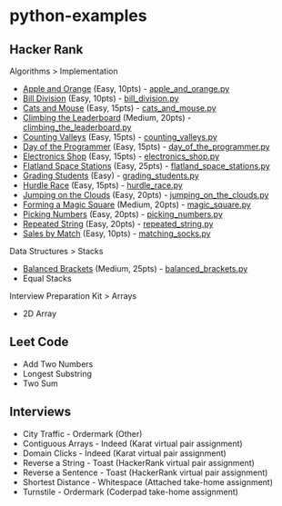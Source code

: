 # python-examples

## Hacker Rank

Algorithms > Implementation

* [Apple and Orange](https://www.hackerrank.com/challenges/apple-and-orange/problem) (Easy, 10pts) - [apple_and_orange.py](https://github.com/jwill824/python-examples/blob/main/apple_and_orange.py)
* [Bill Division](https://www.hackerrank.com/challenges/bon-appetit/problem) (Easy, 10pts) - [bill_division.py](https://github.com/jwill824/python-examples/blob/main/bill_division.py)
* [Cats and Mouse](https://www.hackerrank.com/challenges/cats-and-a-mouse/problem) (Easy, 15pts) - [cats_and_mouse.py](https://github.com/jwill824/python-examples/blob/main/cats_and_mouse.py)
* [Climbing the Leaderboard](https://www.hackerrank.com/challenges/climbing-the-leaderboard/problem) (Medium, 20pts) - [climbing_the_leaderboard.py](https://github.com/jwill824/python-examples/blob/main/climbing_the_leaderboard.py)
* [Counting Valleys](https://www.hackerrank.com/challenges/counting-valleys/problem) (Easy, 15pts) - [counting_valleys.py](https://github.com/jwill824/python-examples/blob/main/counting_valleys.py)
* [Day of the Programmer](https://www.hackerrank.com/challenges/day-of-the-programmer/problem) (Easy, 15pts) - [day_of_the_programmer.py](https://github.com/jwill824/python-examples/blob/main/day_of_the_programmer.py)
* [Electronics Shop](https://www.hackerrank.com/challenges/electronics-shop/problem) (Easy, 15pts) - [electronics_shop.py](https://github.com/jwill824/python-examples/blob/main/electronics_shop.py)
* [Flatland Space Stations](https://www.hackerrank.com/challenges/flatland-space-stations/problem) (Easy, 25pts) - [flatland_space_stations.py](https://github.com/jwill824/python-examples/blob/main/flatland_space_stations.py)
* [Grading Students](https://www.hackerrank.com/challenges/grading/problem) (Easy) - [grading_students.py](https://github.com/jwill824/python-examples/blob/main/grading_students.py)
* [Hurdle Race](https://www.hackerrank.com/challenges/the-hurdle-race/problem) (Easy, 15pts) - [hurdle_race.py](https://github.com/jwill824/python-examples/blob/main/hurdle_race.py)
* [Jumping on the Clouds](https://www.hackerrank.com/challenges/jumping-on-the-clouds/problem) (Easy, 20pts) - [jumping_on_the_clouds.py](https://github.com/jwill824/python-examples/blob/main/jumping_on_the_clouds.py)
* [Forming a Magic Square](https://www.hackerrank.com/challenges/magic-square-forming/problem) (Medium, 20pts) - [magic_square.py](https://github.com/jwill824/python-examples/blob/main/magic_square.py)
* [Picking Numbers](https://www.hackerrank.com/challenges/picking-numbers/problem) (Easy, 20pts) - [picking_numbers.py](https://github.com/jwill824/python-examples/blob/main/picking_numbers.py)
* [Repeated String](https://www.hackerrank.com/challenges/repeated-string/problem) (Easy, 20pts) - [repeated_string.py](https://github.com/jwill824/python-examples/blob/main/repeated_string.py)
* [Sales by Match](https://www.hackerrank.com/challenges/sock-merchant/problem) (Easy, 10pts) - [matching_socks.py](https://github.com/jwill824/python-examples/blob/main/matching_socks.py)

Data Structures > Stacks

* [Balanced Brackets](https://www.hackerrank.com/challenges/balanced-brackets/problem) (Medium, 25pts) - [balanced_brackets.py](https://github.com/jwill824/python-examples/blob/main/balanced_brackets.py)
* Equal Stacks

Interview Preparation Kit > Arrays

* 2D Array

## Leet Code

* Add Two Numbers
* Longest Substring
* Two Sum

## Interviews

* City Traffic - Ordermark (Other)
* Contiguous Arrays - Indeed (Karat virtual pair assignment)
* Domain Clicks - Indeed (Karat virtual pair assignment)
* Reverse a String - Toast (HackerRank virtual pair assignment)
* Reverse a Sentence - Toast (HackerRank virtual pair assignment)
* Shortest Distance - Whitespace (Attached take-home assignment)
* Turnstile - Ordermark (Coderpad take-home assignment)